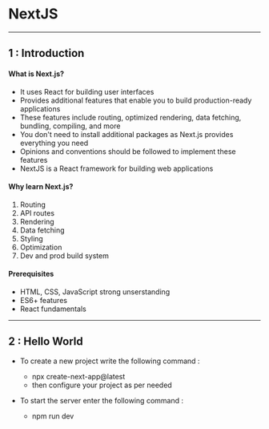 # NextJS

***

## 1 : Introduction

#### What is Next.js?
- It uses React for building user interfaces
- Provides additional features that enable you to build production-ready applications
- These features include routing, optimized rendering, data fetching, bundling, compiling, and more
- You don't need to install additional packages as Next.js provides everything you need
- Opinions and conventions should be followed to implement these features
- NextJS is a React framework for building web applications

#### Why learn Next.js?
1. Routing
2. API routes
3. Rendering
4. Data fetching
5. Styling
6. Optimization
7. Dev and prod build system

#### Prerequisites
- HTML, CSS, JavaScript strong unserstanding
- ES6+ features
- React fundamentals

***

## 2 : Hello World
- To create a new project write the following command : 
  - npx create-next-app@latest
  - then configure your project as per needed

- To start the server enter the following command : 
  - npm run dev
